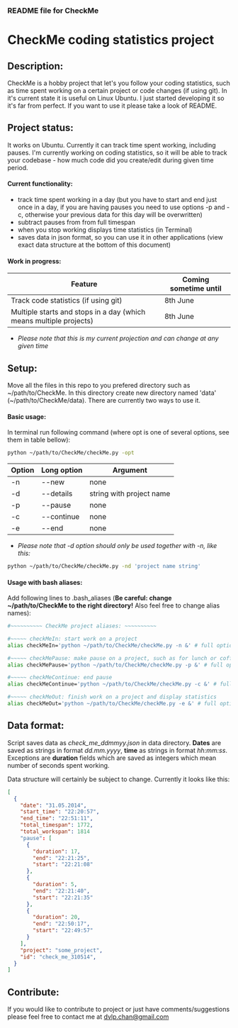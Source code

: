 ### README file for CheckMe

# CheckMe coding statistics project

## Description:
CheckMe is a hobby project that let's you follow your coding statistics, such as time spent working on a certain project or code changes (if using git). In it's current state it is useful on Linux Ubuntu. I just started developing it so it's far from perfect. If you want to use it please take a look of README.

## Project status:
It works on Ubuntu. Currently it can track time spent working, including pauses. I'm currently working on coding statistics, so it will be able to track your codebase - how much code did you create/edit during given time period.

#### Current functionality:
- track time spent working in a day (but you have to start and end just once in a day, if you are having pauses you need to use options -p and -c, otherwise your previous data for this day will be overwritten)
- subtract pauses from from full timespan
- when you stop working displays time statistics (in Terminal)
- saves data in json format, so you can use it in other applications (view exact data structure at the bottom of this document)

#### Work in progress:

Feature | Coming sometime until
------- | ---------------------
Track code statistics (if using git) | 8th June
Multiple starts and stops in a day (which means multiple projects) | 8th June

- *Please note that this is my current projection and can change at any given time*

## Setup:
Move all the files in this repo to you prefered directory such as ~/path/to/CheckMe. In this directory create new directory named 'data' (~/path/to/CheckMe/data). There are currently two ways to use it.

#### Basic usage:
In terminal run following command (where opt is one of several options, see them in table bellow):

```bash
python ~/path/to/CheckMe/checkMe.py -opt
```

Option | Long option | Argument
-------|-------------|---------
-n | --new | none
-d | --details | string with project name
-p | --pause | none
-c | --continue | none
-e | --end | none

- *Please note that -d option should only be used together with -n, like this:*
```bash
python ~/path/to/CheckMe/checkMe.py -nd 'project name string'
```

#### Usage with bash aliases:
Add following lines to .bash_aliases (**Be careful: change ~/path/to/CheckMe to the right directory!** Also feel free to change alias names):
```bash
#~~~~~~~~~~ CheckMe project aliases: ~~~~~~~~~~

#~~~~~ checkMeIn: start work on a project
alias checkMeIn='python ~/path/to/CheckMe/checkMe.py -n &' # full option: --new

#~~~~~ checkMePause: make pause on a project, such as for lunch or coffe break
alias checkMePause='python ~/path/to/CheckMe/checkMe.py -p &' # full option: --pause

#~~~~~ checkMeContinue: end pause
alias checkMeContinue='python ~/path/to/CheckMe/checkMe.py -c &' # full option: --continue

#~~~~~ checkMeOut: finish work on a project and display statistics
alias checkMeOut='python ~/path/to/CheckMe/checkMe.py -e &' # full option: --end
```

## Data format:
Script saves data as *check_me_ddmmyy.json* in data directory. **Dates** are saved as strings in format *dd.mm.yyyy*, **time** as strings in format *hh:mm:ss*. Exceptions are **duration** fields which are saved as integers which mean number of seconds spent working.

Data structure will certainly be subject to change. Currently it looks like this:
```json
[
  {
    "date": "31.05.2014",
    "start_time": "22:20:57", 
    "end_time": "22:51:11",
    "total_timespan": 1772, 
    "total_workspan": 1814  
    "pause": [
      {
        "duration": 17, 
        "end": "22:21:25", 
        "start": "22:21:08"
      }, 
      {
        "duration": 5, 
        "end": "22:21:40", 
        "start": "22:21:35"
      }, 
      {
        "duration": 20, 
        "end": "22:50:17", 
        "start": "22:49:57"
      }
    ], 
    "project": "some_project",  
    "id": "check_me_310514",
  }
]
```

## Contribute:
If you would like to contribute to project or just have comments/suggestions please feel free to contact me at dvlp.chan@gmail.com